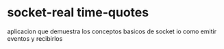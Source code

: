 # socket-real time-quotes
aplicacion que demuestra los conceptos basicos de socket io como emitir eventos y recibirlos 
